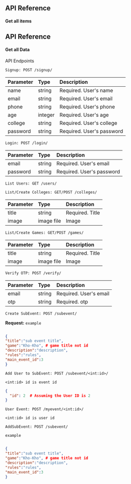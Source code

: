 
## API Reference

#### Get all items


## API Reference

#### Get all Data
API Endpoints


```http
Signup: POST /signup/
```

| Parameter |	Type	| Description |
| :-------- | :--------- | :---------- |
| name |	string |	Required. User's name |
| email	| string	| Required. User's email |
| phone	| string	| Required. User's phone | 
| age	 | integer	| Required. User's age |
| college |	string	 | Required. User's college |
| password | 	string | 	Required. User's password |

```http
Login: POST /login/
```
| Parameter |	Type	| Description |
| :-------- | :--------- | :---------- |
| email	| string	| Required. User's email |
| password | 	string | 	Required. User's password |


```http
List Users: GET /users/
```

```http
List/Create Colleges: GET/POST /colleges/
```

| Parameter |	Type	| Description |
| :-------- | :--------- | :---------- |
| title	| string	| Required. Title |
| image | image file | Image |


```http
List/Create Games: GET/POST /games/
```

| Parameter |	Type	| Description |
| :-------- | :--------- | :---------- |
| title	| string	| Required. Title |
| image | image file | Image |



```http
Verify OTP: POST /verify/
```
| Parameter |	Type	| Description |
| :-------- | :--------- | :---------- |
| email	| string	| Required. User's email |
| otp | 	string | 	Required. otp |

```http
Create SubEvent: POST /subevent/
```

**Request:**
```example```

```json

{
"title":"sub event title",
"game":"Kho-Kho", # game title not id 
"description":"description",
"rules":"rules",
"main_event_id":3
}
```


```http
Add User to SubEvent: POST /subevent/<int:id>/
```

```<int:id> id is event id```

```json
{
  "id": 2  # Assuming the User ID is 2
}

```


```http
User Event: POST /myevent/<int:id>/
```

```<int:id> id is user id```

```http
AddSubEvent: POST /subevent/
```

```example```

```json

{
"title":"sub event title",
"game":"Kho-Kho", # game title not id 
"description":"description",
"rules":"rules",
"main_event_id":3
}
```